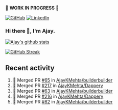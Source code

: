 :construction: **WORK IN PROGRESS** :construction:

<p align="left">
<a href="https://github.com/ajaykmehta"><img src="https://img.shields.io/github/followers/ajaykmehta.svg?label=GitHub&style=social" alt="GitHub"></a>
<a href="https://www.linkedin.com/in/ajay-mehta-b781ba1/"><img src="https://img.shields.io/badge/LinkedIn--_.svg?style=social&logo=linkedin" alt="LinkedIn"></a>
</p>

### Hi there 👋, I'm Ajay.

[![Ajay's github stats](https://github-readme-stats.vercel.app/api?username=AjayKMehta&count_private=true&show_icons=true&theme=synthwave)](https://github.com/anuraghazra/github-readme-stats)
<!--![Top Langs](https://github-readme-stats.vercel.app/api/top-langs/?username=AjayKMehta&count_private=true&show_icons=true&theme=synthwave&hide=TeX&layout=compact)-->

<!--
**AjayKMehta/AjayKMehta** is a ✨ _special_ ✨ repository because its `README.md` (this file) appears on your GitHub profile.

Here are some ideas to get you started:

- 🔭 I'm currently working on ...
- 🌱 I'm currently learning ...
- 👯 I'm looking to collaborate on ...
- 🤔 I'm looking for help with ...
- 💬 Ask me about ...
- 📫 How to reach me: ...
- 😄 Pronouns: ...
- ⚡ Fun fact: ...
-->

[![GitHub Streak](https://github-readme-streak-stats.herokuapp.com/?user=AjayKMehta&theme=dark)](https://git.io/streak-stats)

## Recent activity

<!--START_SECTION:activity-->
1. 🎉 Merged PR [#65](https://github.com/AjayKMehta/builderbuilder/pull/65) in [AjayKMehta/builderbuilder](https://github.com/AjayKMehta/builderbuilder)
2. 🎉 Merged PR [#217](https://github.com/AjayKMehta/Dappery/pull/217) in [AjayKMehta/Dappery](https://github.com/AjayKMehta/Dappery)
3. 🎉 Merged PR [#63](https://github.com/AjayKMehta/builderbuilder/pull/63) in [AjayKMehta/builderbuilder](https://github.com/AjayKMehta/builderbuilder)
4. 🎉 Merged PR [#216](https://github.com/AjayKMehta/Dappery/pull/216) in [AjayKMehta/Dappery](https://github.com/AjayKMehta/Dappery)
5. 🎉 Merged PR [#62](https://github.com/AjayKMehta/builderbuilder/pull/62) in [AjayKMehta/builderbuilder](https://github.com/AjayKMehta/builderbuilder)
<!--END_SECTION:activity-->
